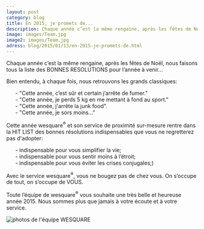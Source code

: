 ```yaml
---
layout: post
category: blog
title: En 2015, je promets de...
description: Chaque année c’est la même rengaine, après les fêtes de Noël, nous faisons tous la liste des BONNES RESOLUTIONS pour l’année à venir…
image: images/Team.jpg
image2: images/Team.jpg
adress: blog/2015/01/13/en-2015-je-promets-de.html
---
```


Chaque année c’est la même rengaine, après les fêtes de Noël, nous faisons tous la liste des BONNES RESOLUTIONS pour l’année à venir…

Bien entendu, à chaque fois, nous retrouvons les grands classiques:

<ul style="list-style-type: none;">
<li>- "Cette année, c’est sûr et certain j’arrête de fumer."</li>
<li>- "Cette année, je perds 5 kg en me mettant à fond au sport."</li>
<li>- "Cette année, j'arrête la junk food".</li>
<li>- "Cette année, je sors moins…"</li>
</ul>

Cette année wesquare<sup>&reg;</sup> et son service de proximité sur-mesure rentre dans la HIT LIST des bonnes résolutions indispensables que vous ne regretterez pas d'adopter:

<ul style="list-style-type: none;">
<li>- indispensable pour vous simplifier la vie;</li>
<li>- indispensable pour vous sentir moins à l’étroit;</li> 
<li>- indispensable pour vous éviter les crises conjugales;)</li>
</ul>

Avec le service wesquare<sup>&reg;</sup>, vous ne bougez pas de chez vous. On s’occupe de tout, on s’occupe de VOUS.

Toute l’équipe de wesquare<sup>&reg;</sup> vous souhaite une très belle et heureuse année 2015. Nous sommes plus que jamais à votre écoute et à votre service.
	
<img src="../../../../images/Team.jpg" alt="photos de l'équipe WESQUARE" class="img-responsive">